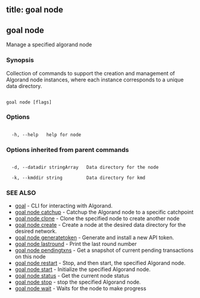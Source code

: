 title: goal node
---
## goal node



Manage a specified algorand node



### Synopsis



Collection of commands to support the creation and management of Algorand node instances, where each instance corresponds to a unique data directory.



```

goal node [flags]

```



### Options



```

  -h, --help   help for node

```



### Options inherited from parent commands



```

  -d, --datadir stringArray   Data directory for the node

  -k, --kmddir string         Data directory for kmd

```



### SEE ALSO



* [goal](../../../goal/goal/)	 - CLI for interacting with Algorand.
* [goal node catchup](../catchup/)	 - Catchup the Algorand node to a specific catchpoint
* [goal node clone](../clone/)	 - Clone the specified node to create another node
* [goal node create](../create/)	 - Create a node at the desired data directory for the desired network.
* [goal node generatetoken](../generatetoken/)	 - Generate and install a new API token.
* [goal node lastround](../lastround/)	 - Print the last round number
* [goal node pendingtxns](../pendingtxns/)	 - Get a snapshot of current pending transactions on this node
* [goal node restart](../restart/)	 - Stop, and then start, the specified Algorand node.
* [goal node start](../start/)	 - Initialize the specified Algorand node.
* [goal node status](../status/)	 - Get the current node status
* [goal node stop](../stop/)	 - stop the specified Algorand node.
* [goal node wait](../wait/)	 - Waits for the node to make progress



